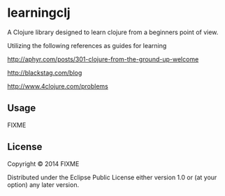 # learningclj

A Clojure library designed to learn clojure from a beginners point of view.

Utilizing the following references as guides for learning

http://aphyr.com/posts/301-clojure-from-the-ground-up-welcome

http://blackstag.com/blog

http://www.4clojure.com/problems

## Usage

FIXME

## License

Copyright © 2014 FIXME

Distributed under the Eclipse Public License either version 1.0 or (at
your option) any later version.
